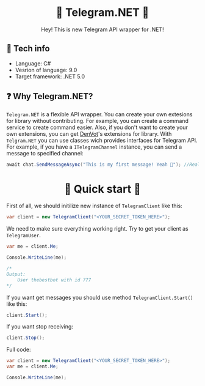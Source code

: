 <h1 align="center">
   🤖 Telegram.NET 💬
</h1>

<p align="center">
    Hey! This is new Telegram API wrapper for .NET!
</p>

<h2>
   🧰 Tech info 
</h2>

- Language: C#
- Vesrion of language: 9.0
- Target framework: .NET 5.0

<h2>
    ❓ Why Telegram.NET?
</h2>

`Telegram.NET` is a flexible API wrapper. You can create your own extesions for library without contributing. For example, you can create a command service to create command easier. Also, if you don't want to create your own extensions, you can get <a href="https://github.com/denvot">DenVot</a>'s extensions for library. With `Telgram.NET` you can use classes wich provides interfaces for Telegram API. For example, if you have a `ITelegramChannel` instance, you can send a message to specified channel:

```csharp
await chat.SendMessageAsync("This is my first message! Yeah 👏"); //Realy easy!
```

<h1 align="center">
    🚀 Quick start 🚀
</h1>

First of all, we should initilize new instance of `TelegramClient` like this:

```csharp
var client = new TelegramClient("<YOUR_SECRET_TOKEN_HERE>");
```

We need to make sure everything working right. Try to get your client as `TelegramUser`.

```csharp
var me = client.Me;

Console.WriteLine(me);

/*
Output:
    User thebestbot with id 777
*/
```

If you want get messages you should use method `TelegramClient.Start()` like this:

```csharp
client.Start();
```

If you want stop receiving:

```csharp
client.Stop();
```

Full code:

```csharp
var client = new TelegramClient("<YOUR_SECRET_TOKEN_HERE>");
var me = client.Me;

Console.WriteLine(me);
```
